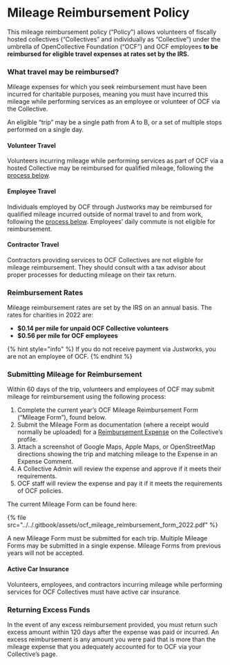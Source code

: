 # Mileage Reimbursement Policy

This mileage reimbursement policy (“Policy”) allows volunteers of fiscally hosted collectives (“Collectives” and individually as “Collective”) under the umbrella of OpenCollective Foundation (“OCF”) and OCF employees **to be reimbursed for eligible travel expenses at rates set by the IRS.**

### What travel may be reimbursed?

Mileage expenses for which you seek reimbursement must have been incurred for charitable purposes, meaning you must have incurred this mileage while performing services as an employee or volunteer of OCF via the Collective.

An eligible “trip” may be a single path from A to B, or a set of multiple stops performed on a single day.&#x20;

#### Volunteer Travel

Volunteers incurring mileage while performing services as part of OCF via a hosted Collective may be reimbursed for qualified mileage, following the [process below](mileage-reimbursement.md#submitting-mileage-for-reimbursement).

#### Employee Travel

Individuals employed by OCF through Justworks may be reimbursed for qualified mileage incurred outside of normal travel to and from work, following the [process below](mileage-reimbursement.md#submitting-mileage-for-reimbursement). Employees’ daily commute is not eligible for reimbursement.&#x20;

#### Contractor Travel

Contractors providing services to OCF Collectives are not eligible for mileage reimbursement. They should consult with a tax advisor about proper processes for deducting mileage on their tax return.&#x20;

### Reimbursement Rates

Mileage reimbursement rates are set by the IRS on an annual basis. The rates for charities in 2022 are:

* **$0.14 per mile for unpaid OCF Collective volunteers**
* **$0.56 per mile for OCF employees**

{% hint style="info" %}
If you do not receive payment via Justworks, you are not an employee of OCF.
{% endhint %}

### Submitting Mileage for Reimbursement

Within 60 days of the trip, volunteers and employees of OCF may submit mileage for reimbursement using the following process:

1. Complete the current year’s OCF Mileage Reimbursement Form (“Mileage Form”), found below.
2. Submit the Mileage Form as documentation (where a receipt would normally be uploaded) for a [Reimbursement Expense](https://docs.opencollective.com/help/expenses-and-getting-paid/submitting-expenses#reimbursements=) on the Collective’s profile.
3. Attach a screenshot of Google Maps, Apple Maps, or OpenStreetMap directions showing the trip and matching mileage to the Expense in an Expense Comment.
4. A Collective Admin will review the expense and approve if it meets their requirements.
5. OCF staff will review the expense and pay it if it meets the requirements of OCF policies.

The current Mileage Form can be found here:

{% file src="../../.gitbook/assets/ocf_mileage_reimbursement_form_2022.pdf" %}

A new Mileage Form must be submitted for each trip. Multiple Mileage Forms may be submitted in a single expense. Mileage Forms from previous years will not be accepted.

#### Active Car Insurance

Volunteers, employees, and contractors incurring mileage while performing services for OCF Collectives must have active car insurance.&#x20;

### Returning Excess Funds

In the event of any excess reimbursement provided, you must return such excess amount within 120 days after the expense was paid or incurred. An excess reimbursement is any amount you were paid that is more than the mileage expense that you adequately accounted for to OCF via your Collective’s page.&#x20;
